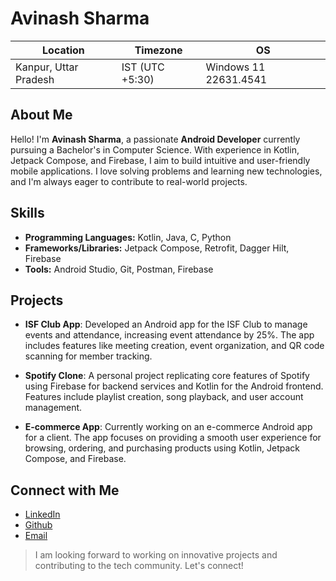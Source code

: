 # Avinash Sharma

| Location            | Timezone      | OS                         |
| ------------------- | ------------- | -------------------------- |
| Kanpur, Uttar Pradesh | IST (UTC +5:30) | Windows 11 22631.4541 |

## About Me

Hello! I'm **Avinash Sharma**, a passionate **Android Developer** currently pursuing a Bachelor's in Computer Science. With experience in Kotlin, Jetpack Compose, and Firebase, I aim to build intuitive and user-friendly mobile applications. I love solving problems and learning new technologies, and I'm always eager to contribute to real-world projects.

## Skills

- **Programming Languages:** Kotlin, Java, C, Python
- **Frameworks/Libraries:** Jetpack Compose, Retrofit, Dagger Hilt, Firebase
- **Tools:** Android Studio, Git, Postman, Firebase

## Projects

- **ISF Club App**: Developed an Android app for the ISF Club to manage events and attendance, increasing event attendance by 25%. The app includes features like meeting creation, event organization, and QR code scanning for member tracking.

- **Spotify Clone**: A personal project replicating core features of Spotify using Firebase for backend services and Kotlin for the Android frontend. Features include playlist creation, song playback, and user account management.

- **E-commerce App**: Currently working on an e-commerce Android app for a client. The app focuses on providing a smooth user experience for browsing, ordering, and purchasing products using Kotlin, Jetpack Compose, and Firebase.

## Connect with Me

- [LinkedIn](https://www.linkedin.com/in/avinash-sharma-59406b280/)
- [Github](https://github.com/Avinash-Codes)
- [Email](mailto:as3516125@gmail.com)

> I am looking forward to working on innovative projects and contributing to the tech community. Let's connect!
